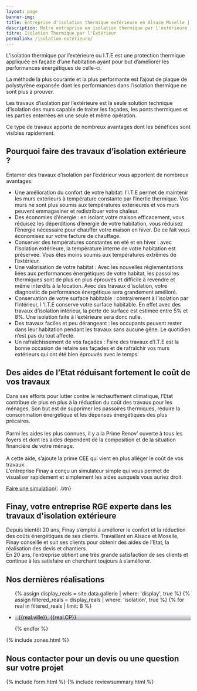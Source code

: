 ```yaml
---
layout: page
banner-img:
title: Entreprise d'isolation thermique extérieure en Alsace Moselle | Finay
description: Notre entreprise en isolation thermique par l'extérieure intervient sur tout le territoire du Bas-Rhin et de la Moselle
titre: Isolation Thermique par l'Extérieur
permalink: /isolation-extérieure/
---
```

L’isolation thermique par l’extérieure ou I.T.E est une protection thermique appliquée en façade d’une habitation ayant pour but d’améliorer les performances énergétiques de celle-ci.

La méthode la plus courante et la plus performante est l’ajout de plaque de polystyrène expansée dont les performances dans l’isolation thermique ne sont plus à prouver.

Les travaux d’isolation par l’extérieure est la seule solution technique d’isolation des murs capable de traiter les façades, les ponts thermiques et les parties enterrées en une seule et même opération.

Ce type de travaux apporte de nombreux avantages dont les bénéfices sont visibles rapidement.

## Pourquoi faire des travaux d’isolation extérieure ?

Entamer des travaux d’isolation par l’extérieur vous apportent de nombreux avantages:

- Une amélioration du confort de votre habitat: l’I.T.E permet de maintenir les murs extérieurs à température constante par l’inertie thermique. Vos murs ne sont plus soumis aux températures extérieures et vos murs peuvent emmagasiner et redistribuer votre chaleur.
- Des économies d’énergie : en isolant votre maison efficacement, vous réduisez les déperditions d’énergie de votre habitation, vous réduisez l’énergie nécessaire pour chauffer votre maison en hiver. De ce fait vous économisez sur votre facture de chauffage.
- Conserver des températures constantes en eté et en hiver : avec l’isolation extérieure, la température interne de votre habitation est préservée. Vous êtes moins soumis aux températures extrêmes de l’extérieur.
- Une valorisation de votre habitat : Avec les nouvelles règlementations liées aux performances énergétiques de votre habitat, les passoires thermiques sont de plus en plus éprouvés et difficile à revendre et même interdits à la location. Avec des travaux d’isolation, votre diagnostic de performance énergétique sera grandement amélioré.
- Conservation de votre surface habitable : contrairement à l’isolation par l’intérieur, l ‘I.T.E conserve votre surface habitable. En effet avec des travaux d’isolation intérieur, la perte de surface est estimée entre 5% et 8%. Une isolation faite à l’extérieure sera donc nulle.
- Des travaux faciles et peu dérangeant : les occupants peuvent rester dans leur habitation pendant les travaux sans aucune gêne. Le quotidien n’est pas du tout affecté.
- Un rafraîchissement de vos façades : Faire des travaux d’I.T.E est la bonne occasion de refaire ses façades et de rafraîchir vos murs extérieurs qui ont été bien éprouvés avec le temps.

## Des aides de l’Etat réduisant fortement le coût de vos travaux
Dans ses efforts pour lutter contre le réchauffement climatique, l’Etat contribue de plus en plus à la réduction du coût des travaux pour les ménages. Son but est de supprimer les passoires thermiques, réduire la consommation énergétique et les dépenses énergétiques des plus précaires.\
\
Parmi les aides les plus connues, il y a la Prime Renov’ ouverte à tous les foyers et dont les aides dépendent de la composition et de la situation financière de votre ménage.\
\
A cette aide, s’ajoute  la prime CEE qui vient en plus alléger le coût de vos travaux.\
L’entreprise Finay a conçu un simulateur simple qui vous permet de visualiser rapidement et simplement les aides auxquels vous auriez droit.

[Faire une simulation](/simulateur-aide/){: .btn}


## Finay, votre entreprise RGE experte dans les travaux d'isolation extérieure
Depuis bientôt 20 ans, Finay s’emploi à améliorer le confort et la réduction des coûts énergétiques de ses clients. Travaillant en Alsace et Moselle, Finay conseille et suit ses clients pour obtenir des aides de l’Etat, la réalisation des devis et chantiers.\
En 20 ans, l’entreprise obtient une très grande satisfaction de ses clients et continue à les satisfaire en cherchant toujours à s’améliorer.


<h2 class="left">Nos dernières réalisations</h2>
<section class="inside">
  <ul class="grid four">
    {% assign display_reals = site.data.gallerie | where: 'display', true %}
    {% assign filtered_reals = display_reals | where: 'isolation', true %}
    {% for real in filtered_reals | limit: 8 %}
      <li class="item-grid realisation" onclick="closebox()" style="background-image: linear-gradient(0deg, rgba(2,0,36,0.3197872899159664) 0%, rgba(255,255,255,0) 100%),url(../assets/images/realisations/{{real.img}});" data-image="{{real.img}}" data-ville="{{real.ville}}" data-cp="{{real.CP}}">
        <img src="../assets/images/realisations/{{real.img}}" alt="travaux de rénovation de façade à {{real.ville}}" style="display: none;">
        <p><img src="../assets/images/icones/map-marker.png" width="10">{{real.ville}}, {{real.CP}}</p>
      </li>
    {% endfor %}
  </ul>
</section>
{% include zones.html %}
<h2 class="left">Nous contacter pour un devis ou une question sur votre projet</h2>
{% include form.html %}
{% include reviewsummary.html %}


